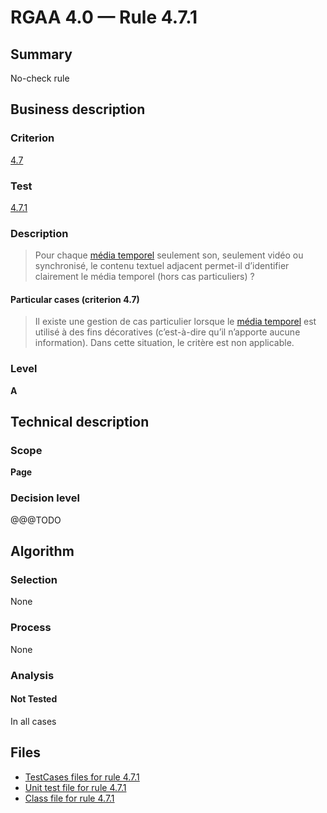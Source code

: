 # RGAA 4.0 — Rule 4.7.1

## Summary

No-check rule

## Business description

### Criterion

[4.7](https://www.numerique.gouv.fr/publications/rgaa-accessibilite/methode/criteres/#crit-4-7)

### Test

[4.7.1](https://www.numerique.gouv.fr/publications/rgaa-accessibilite/methode/criteres/#test-4-7-1)

### Description

> Pour chaque [média temporel](https://www.numerique.gouv.fr/publications/rgaa-accessibilite/methode/glossaire/#media-temporel-type-son-video-et-synchronise) seulement son, seulement vidéo ou synchronisé, le contenu textuel adjacent permet-il d’identifier clairement le média temporel (hors cas particuliers) ?

#### Particular cases (criterion 4.7)

> Il existe une gestion de cas particulier lorsque le [média temporel](https://www.numerique.gouv.fr/publications/rgaa-accessibilite/methode/glossaire/#media-temporel-type-son-video-et-synchronise) est utilisé à des fins décoratives (c’est-à-dire qu’il n’apporte aucune information). Dans cette situation, le critère est non applicable.

### Level

**A**


## Technical description

### Scope

**Page**

### Decision level

@@@TODO


## Algorithm

### Selection

None

### Process

None

### Analysis

#### Not Tested

In all cases


## Files

- [TestCases files for rule 4.7.1](https://gitlab.com/asqatasun/Asqatasun/-/tree/v5/rules/rules-rgaa4.0/src/test/resources/testcases/rgaa40/Rgaa40Rule040701/)
- [Unit test file for rule 4.7.1](https://gitlab.com/asqatasun/Asqatasun/-/blob/v5/rules/rules-rgaa4.0/src/test/java/org/asqatasun/rules/rgaa40/Rgaa40Rule040701Test.java)
- [Class file for rule 4.7.1](https://gitlab.com/asqatasun/Asqatasun/-/blob/v5/rules/rules-rgaa4.0/src/main/java/org/asqatasun/rules/rgaa40/Rgaa40Rule040701.java)


